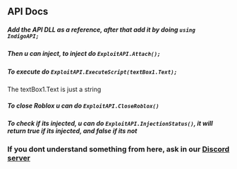 ## API Docs

##### Add the API DLL as a reference, after that add it by doing `using IndigoAPI;`
##### Then u can inject, to inject do  `ExploitAPI.Attach();`
##### To execute do `ExploitAPI.ExecuteScript(textBox1.Text);`
The textBox1.Text is just a string

##### To close Roblox u can do `ExploitAPI.CloseRoblox()`
##### To check if its injected, u can do `ExploitAPI.InjectionStatus()`, it will return true if its injected, and false if its not


### If you dont understand something from here, ask in our [Discord server](https://discord.gg/getindigo "Discord server")
